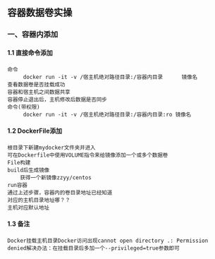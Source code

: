 ## 容器数据卷实操

### 一、容器内添加

#### 1.1 直接命令添加

    命令
    	 docker run -it -v /宿主机绝对路径目录:/容器内目录      镜像名
    查看数据卷是否挂载成功
    容器和宿主机之间数据共享
    容器停止退出后，主机修改后数据是否同步
    命令(带权限)
    	 docker run -it -v /宿主机绝对路径目录:/容器内目录:ro 镜像名

#### 1.2 DockerFile添加

    根目录下新建mydocker文件夹并进入
    可在Dockerfile中使用VOLUME指令来给镜像添加一个或多个数据卷
    File构建
    build后生成镜像
    	获得一个新镜像zzyy/centos
    run容器
    通过上述步骤，容器内的卷目录地址已经知道
    对应的主机目录地址哪？？
    主机对应默认地址
  
#### 1.3 备注

    Docker挂载主机目录Docker访问出现cannot open directory .: Permission denied解决办法：在挂载目录后多加一个--privileged=true参数即可